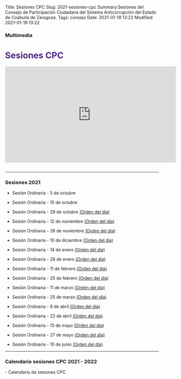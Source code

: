 Title: Sesiones CPC
Slug: 2021-sesiones-cpc
Summary:Sesiones del Consejo de Participación Ciudadana del Sistema Anticorrupción del Estado de Coahuila de Zaragoza.
Tags: consejo
Date: 2021-01-19 13:22
Modified: 2021-01-19 13:22

<link rel="stylesheet" href="https://cdn.jsdelivr.net/npm/bootstrap-icons@1.3.0/font/bootstrap-icons.css">
<style type="text/css">
	.cam {font-size: 2rem; color: red;}
	.acta {font-size: 2rem; color: grau;}
    .calendario {font-size: 2rem; color: gray;}

</style>

### Multimedia

  <div id="que-es" class="contenedor-horizontal que-es-el-sea clearfix">
        <div class="que-es">
            <h1 style="color: #4c2882">Sesiones CPC</h1>
            <p></p>
            <div class="embed-responsive embed-responsive-16by9">
                <iframe width="560" height="315" src="https://www.youtube.com/embed/videoseries?list=PLDdlhleuW9zck5BEwLLfTx4YIoD1SaWkN" frameborder="0" allow="accelerometer; autoplay; encrypted-media; gyroscope; picture-in-picture" allowfullscreen></iframe>
            </div>
        </div>
    </div><br>

_________________________

### Sesiones 2021

* [<i class="bi bi-camera-reels cam"></i>](https://fb.watch/8w7erX9_rZ/) [<i class="bi bi-file-text acta "></i>](acta-primera-sesion-ordinaria-cpc.pdf) Sesión Ordinaria - 5 de octubre

* [<i class="bi bi-camera-reels cam"></i>](https://youtu.be/QpS-WlwH6-A) [<i class="bi bi-file-text acta "></i>](acta-segunda-sesion-ordinaria-cpc.pdf) Sesión Ordinaria - 15 de octubre

* [<i class="bi bi-camera-reels cam"></i>](https://youtu.be/WoZAkF_Rrtk) [<i class="bi bi-file-text acta "></i>](acta-tercera-sesion-ordinaria-cpc.pdf) Sesión Ordinaria - 29 de octubre [(Orden del día)](tercera-sesion-ordinaria-orden-del-dia.pdf)

* [<i class="bi bi-camera-reels cam"></i>](https://youtu.be/C7YfF2pXhXU) [<i class="bi bi-file-text acta "></i>](#) Sesión Ordinaria - 12 de noviembre [(Orden del día)](cuarta-sesion-ordinaria-orden-del-dia.pdf)

* [<i class="bi bi-camera-reels cam"></i>](https://youtu.be/91DswnykLWs) [<i class="bi bi-file-text acta "></i>](#) Sesión Ordinaria - 26 de noviembre [(Orden del día)](quinta-sesion-ordinaria-orden-del-dia.pdf)

* [<i class="bi bi-camera-reels cam"></i>](https://youtu.be/ViCBDKiO1GI) [<i class="bi bi-file-text acta "></i>](acta-sexta-sesion-ordinaria-cpc.pdf) Sesión Ordinaria - 10 de diciembre [(Orden del día)](sexta-sesion-ordinaria-orden-del-dia.pdf)

* [<i class="bi bi-camera-reels cam"></i>](https://fb.watch/aOIFBr8sCH/) [<i class="bi bi-file-text acta "></i>](acta-septima-sesion-ordinaria-cpc.pdf) Sesión Ordinaria - 14 de enero [(Orden del día)](septima-sesion-ordinaria-orden-del-dia.pdf)

* [<i class="bi bi-camera-reels cam"></i>](https://youtu.be/Bv-j2QaQfpY) [<i class="bi bi-file-text acta "></i>](acta-octava-sesion-ordinaria-cpc.pdf) Sesión Ordinaria - 28 de enero [(Orden del día)](octava-sesion-ordinaria-orden-del-dia.pdf)

* [<i class="bi bi-camera-reels cam"></i>](https://youtu.be/U645wRXFLQ4) [<i class="bi bi-file-text acta "></i>](acta-novena-sesion-ordinaria-cpc.pdf) Sesión Ordinaria - 11 de febrero [(Orden del día)](novena-sesion-ordinaria-orden-del-dia.pdf)

* [<i class="bi bi-camera-reels cam"></i>](https://youtu.be/dv6wZmi550E) [<i class="bi bi-file-text acta "></i>](acta-decima-sesion-ordinaria-cpc.pdf) Sesión Ordinaria - 25 de febrero [(Orden del día)](decima-sesion-ordinaria-orden-del-dia.pdf)

* [<i class="bi bi-camera-reels cam"></i>](https://youtu.be/ybSxO3RaE90) [<i class="bi bi-file-text acta "></i>](acta-decima-primera-sesion-ordinaria-cpc.pdf) Sesión Ordinaria - 11 de marzo [(Orden del día)](decima-primera-sesion-ordinaria-orden-del-dia.pdf)

* [<i class="bi bi-camera-reels cam"></i>](https://youtu.be/PQ9XjTuBJYo) [<i class="bi bi-file-text acta "></i>](acta-decima-segunda-sesion-ordinaria-cpc.pdf) Sesión Ordinaria - 25 de marzo [(Orden del día)](decima-segunda-sesion-ordinaria-orden-del-dia.pdf)

* [<i class="bi bi-camera-reels cam"></i>](https://youtu.be/uK4PguVEADk) [<i class="bi bi-file-text acta "></i>](acta-decima-tercera-sesion-ordinaria-cpc.pdf) Sesión Ordinaria - 8 de abril [(Orden del día)](decima-tercera-sesion-ordinaria-orden-del-dia.pdf)

* [<i class="bi bi-camera-reels cam"></i>](https://youtu.be/w0H6ev1Ew9Q) [<i class="bi bi-file-text acta "></i>](acta-decima-cuarta-sesion-ordinaria-cpc.pdf) Sesión Ordinaria - 22 de abril [(Orden del día)](decima-cuarta-sesion-ordinaria-orden-del-dia.pdf)

* [<i class="bi bi-camera-reels cam"></i>](https://youtu.be/G4boBKOKT7M) [<i class="bi bi-file-text acta "></i>](acta-decima-quinta-sesion-ordinaria-cpc.pdf) Sesión Ordinaria - 13 de mayo [(Orden del día)](decima-quinta-sesion-ordinaria-orden-del-dia.pdf)

* [<i class="bi bi-camera-reels cam"></i>](#) [<i class="bi bi-file-text acta "></i>](#) Sesión Ordinaria - 27 de mayo [(Orden del día)](decima-sexta-sesion-ordinaria-orden-del-dia.pdf)

* [<i class="bi bi-camera-reels cam"></i>](#) [<i class="bi bi-file-text acta "></i>](#) Sesión Ordinaria - 10 de junio [(Orden del día)](decima-septima-sesion-ordinaria-orden-del-dia.pdf)

_________________________

### Calendario sesiones CPC 2021 - 2022

[<i class="bi bi-file-text calendario "></i>](calendario-sesiones-cpc-2021-2022.pdf) - Calendario de sesiones CPC
